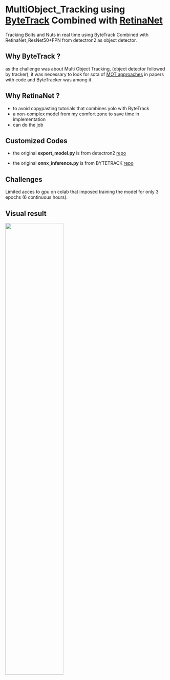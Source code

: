# MultiObject_Tracking using [ByteTrack](https://github.com/ifzhang/ByteTrack) Combined with [RetinaNet](https://github.com/facebookresearch/detectron2/blob/main/MODEL_ZOO.md#retinanet)
Tracking Bolts and Nuts in real time using ByteTrack  Combined with RetinaNet_ResNet50+FPN from detectron2 as object detector.

## Why ByteTrack ?

as the challenge was about Multi Object Tracking, (object detector followed by tracker), it was necessary to look  for sota of [MOT approaches](https://paperswithcode.com/paper/bytetrack-multi-object-tracking-by-1)  in papers with code and ByteTracker was among it.

## Why RetinaNet ?

- to avoid copypasting tutorials that combines yolo with  ByteTrack 
- a non-complex model from my comfort zone to save time in implementation
- can do the job


## Customized Codes

- the original **export_model.py** is from detectron2 [repo](https://github.com/facebookresearch/detectron2/tree/main/tools/deploy)

- the original **onnx_inference.py** is from BYTETRACK [repo](https://github.com/ifzhang/ByteTrack/tree/main/deploy/ONNXRuntime) 

## Challenges

Limited acces to gpu on colab that imposed training the model for only 3 epochs (6 continuous hours).

## Visual result

<img src='https://github.com/Sahar-DataScience/MultiObject_Tracking-StromaVsion/blob/main/result4.gif' width='60%'/>

